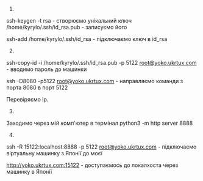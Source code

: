 1. 
ssh-keygen -t rsa - створюємо унікальний ключ
/home/kyrylo/.ssh/id_rsa.pub - записуємо його

ssh-add /home/kyrylo/.ssh/id_rsa - підключаємо ключ в id_rsa

2.
ssh-copy-id -i /home/kyrylo/.ssh/id_rsa.pub -p 5122 root@yoko.ukrtux.com - вводимо пароль до машинки

ssh -D8080 -p5122 root@yoko.ukrtux.com - направляємо команди з порта 8080 в порт 5122

Перевіряємо ip.

3.
Заходимо через мій комп'ютер в термінал
python3 -m http server 8888

4. 
ssh -R 15122:localhost:8888 -p 5122 root@yoko.ukrtux.com - підключаємо віртуальну машинку з Японії до моєї

http://yoko.ukrtux.com:15122 - доступаємось до локалхоста через машинку в Японії